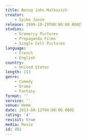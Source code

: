 ```yaml
---
title: Being John Malkovich
creator:
    - Spike Jonze
release: 1999-10-29T00:00:00.000Z
studios:
    - Gramercy Pictures
    - Propaganda Films
    - Single Cell Pictures
language:
    - French
    - English
country:
    - United States
length: 113
genre:
    - Comedy
    - Drama
    - Fantasy
format: ''
service: ''
venue: Home
date: 2013-08-12T04:00:00.000Z
rating: '4'
revisit: true
media: Movie
id: 492
---
```



